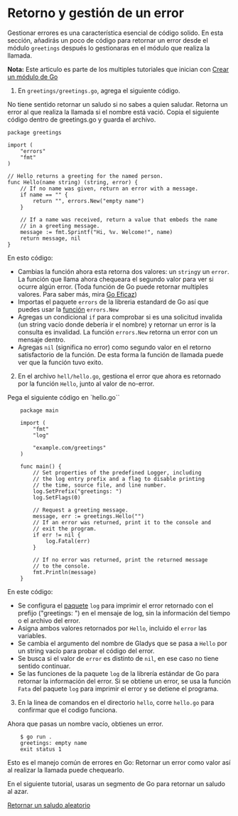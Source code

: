 # Retorno y gestión de un error

Gestionar errores es una característica esencial de código solido. En esta sección, añadirás un poco de código para retornar un error desde el módulo `greetings` después lo gestionaras en el módulo que realiza la llamada.

**Nota:** Este articulo es parte de los multiples tutoriales que inician con [Crear un módulo de Go](../2.1.Tutorial-Crear_un_modulo_de_go/README.md)

  1. En `greetings/greetings.go`, agrega el siguiente código.
  
  No tiene sentido retornar un saludo si no sabes a quien saludar. Retorna un error al que realiza la llamada si el nombre está vació. Copia el siguiente código dentro de greetings.go y guarda el archivo.

    package greetings

    import (
        "errors"
        "fmt"
    )

    // Hello returns a greeting for the named person.
    func Hello(name string) (string, error) {
        // If no name was given, return an error with a message.
        if name == "" {
            return "", errors.New("empty name")
        }

        // If a name was received, return a value that embeds the name
        // in a greeting message.
        message := fmt.Sprintf("Hi, %v. Welcome!", name)
        return message, nil
    }

  En esto código:

  - Cambias la función ahora esta retorna dos valores: un `string`y un `error`. La función que llama ahora chequeara el segundo valor para ver si ocurre algún error. (Toda función de Go puede retornar multiples valores. Para saber más, mira [Go Eficaz](https://go.dev/doc/effective_go.html#multiple-returns))
  - Importas el paquete `errors` de la libreria estandard de Go así que puedes usar la [función](https://pkg.go.dev/errors/#example-New) `errors.New`
  - Agregas un condicional `if` para comprobar si es una solicitud invalida (un string vacío donde debería ir el nombre) y retornar un error is la consulta es invalidad. La función `errors.New` retorna un error con un mensaje dentro.
  - Agregas `nil` (significa no error) como segundo valor en el retorno satisfactorio de la función. De esta forma la función de llamada puede ver que la función tuvo exito.

  2. En el archivo `hell/hello.go`, gestiona el error que ahora es retornado por la función `Hello`, junto al valor de no-error.

  Pega el siguiente código en `hello.go``

        package main

        import (
            "fmt"
            "log"

            "example.com/greetings"
        )

        func main() {
            // Set properties of the predefined Logger, including
            // the log entry prefix and a flag to disable printing
            // the time, source file, and line number.
            log.SetPrefix("greetings: ")
            log.SetFlags(0)

            // Request a greeting message.
            message, err := greetings.Hello("")
            // If an error was returned, print it to the console and
            // exit the program.
            if err != nil {
                log.Fatal(err)
            }

            // If no error was returned, print the returned message
            // to the console.
            fmt.Println(message)
        }

  En este código:

  - Se configura el [paquete](https://pkg.go.dev/log/) `log` para imprimir el error retornado con el prefijo ("greetings: ") en el mensaje de log, sin la información del tiempo o el archivo del error.
  - Asigna ambos valores retornados por `Hello`, incluido el `error`  las variables.
  - Se cambia el argumento del nombre de Gladys que se pasa a `Hello` por un string vacío para probar el código del error.
  - Se busca si el valor de `error` es distinto de  `nil`, en ese caso no tiene sentido continuar.
  - Se las funciones de la paquete `log` de la librería estándar de Go para retornar la información del error. Si se obtiene un error, se usa la función `Fata` del paquete `log` para imprimir el error y se detiene el programa.

  3. En la linea de comandos en el directorio `hello`, corre `hello.go` para confirmar que el codigo funciona.

  Ahora que pasas un nombre vacío, obtienes un error.

        $ go run .
        greetings: empty name
        exit status 1
    
Esto es el manejo común de errores en Go: Retornar un error como valor así al realizar la llamada puede chequearlo.

En el siguiente tutorial, usaras un segmento de Go para retornar un saludo al azar.

[Retornar un saludo aleatorio](../2.4.Tutorial-Retorna_un_saludo_aleatorio/README.md)